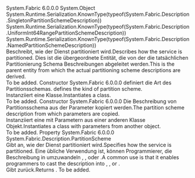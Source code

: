 <Type Name="PartitionSchemeDescription" FullName="System.Fabric.Description.PartitionSchemeDescription">
  <TypeSignature Language="C#" Value="public abstract class PartitionSchemeDescription" />
  <TypeSignature Language="ILAsm" Value=".class public auto ansi abstract beforefieldinit PartitionSchemeDescription extends System.Object" />
  <TypeSignature Language="DocId" Value="T:System.Fabric.Description.PartitionSchemeDescription" />
  <TypeSignature Language="VB.NET" Value="Public MustInherit Class PartitionSchemeDescription" />
  <TypeSignature Language="F#" Value="type PartitionSchemeDescription = class" />
  <AssemblyInfo>
    <AssemblyName>System.Fabric</AssemblyName>
    <AssemblyVersion>6.0.0.0</AssemblyVersion>
  </AssemblyInfo>
  <Base>
    <BaseTypeName>System.Object</BaseTypeName>
  </Base>
  <Interfaces />
  <Attributes>
    <Attribute>
      <AttributeName>System.Runtime.Serialization.KnownType(typeof(System.Fabric.Description.SingletonPartitionSchemeDescription))</AttributeName>
    </Attribute>
    <Attribute>
      <AttributeName>System.Runtime.Serialization.KnownType(typeof(System.Fabric.Description.UniformInt64RangePartitionSchemeDescription))</AttributeName>
    </Attribute>
    <Attribute>
      <AttributeName>System.Runtime.Serialization.KnownType(typeof(System.Fabric.Description.NamedPartitionSchemeDescription))</AttributeName>
    </Attribute>
  </Attributes>
  <Docs>
    <summary>
      <para><span data-ttu-id="4873f-101">Beschreibt, wie der Dienst partitioniert wird.</span><span class="sxs-lookup"><span data-stu-id="4873f-101">Describes how the service is partitioned.</span></span> <span data-ttu-id="4873f-102">Dies ist die übergeordnete Entität, die von der die tatsächlichen Partitionierung Schema Beschreibungen abgeleitet werden.</span><span class="sxs-lookup"><span data-stu-id="4873f-102">This is the parent entity from which the actual partitioning scheme descriptions are derived.</span></span></para>
    </summary>
    <remarks>To be added.</remarks>
  </Docs>
  <Members>
    <Member MemberName=".ctor">
      <MemberSignature Language="C#" Value="protected PartitionSchemeDescription (System.Fabric.Description.PartitionScheme scheme);" />
      <MemberSignature Language="ILAsm" Value=".method familyhidebysig specialname rtspecialname instance void .ctor(valuetype System.Fabric.Description.PartitionScheme scheme) cil managed" />
      <MemberSignature Language="DocId" Value="M:System.Fabric.Description.PartitionSchemeDescription.#ctor(System.Fabric.Description.PartitionScheme)" />
      <MemberSignature Language="VB.NET" Value="Protected Sub New (scheme As PartitionScheme)" />
      <MemberSignature Language="F#" Value="new System.Fabric.Description.PartitionSchemeDescription : System.Fabric.Description.PartitionScheme -&gt; System.Fabric.Description.PartitionSchemeDescription" Usage="new System.Fabric.Description.PartitionSchemeDescription scheme" />
      <MemberType>Constructor</MemberType>
      <AssemblyInfo>
        <AssemblyName>System.Fabric</AssemblyName>
        <AssemblyVersion>6.0.0.0</AssemblyVersion>
      </AssemblyInfo>
      <Parameters>
        <Parameter Name="scheme" Type="System.Fabric.Description.PartitionScheme" />
      </Parameters>
      <Docs>
        <param name="scheme">
          <para>
            <span data-ttu-id="4873f-103"><see cref="T:System.Fabric.Description.PartitionScheme" />definiert die Art des Partitionsschemas.</span><span class="sxs-lookup"><span data-stu-id="4873f-103"><see cref="T:System.Fabric.Description.PartitionScheme" /> defines the kind of partition scheme.</span></span></para>
        </param>
        <summary>
          <para><span data-ttu-id="4873f-104">Instanziiert eine <see cref="T:System.Fabric.Description.PartitionSchemeDescription" /> Klasse.</span><span class="sxs-lookup"><span data-stu-id="4873f-104">Instantiates a <see cref="T:System.Fabric.Description.PartitionSchemeDescription" /> class.</span></span> </para>
        </summary>
        <remarks>To be added.</remarks>
      </Docs>
    </Member>
    <Member MemberName=".ctor">
      <MemberSignature Language="C#" Value="protected PartitionSchemeDescription (System.Fabric.Description.PartitionSchemeDescription other);" />
      <MemberSignature Language="ILAsm" Value=".method familyhidebysig specialname rtspecialname instance void .ctor(class System.Fabric.Description.PartitionSchemeDescription other) cil managed" />
      <MemberSignature Language="DocId" Value="M:System.Fabric.Description.PartitionSchemeDescription.#ctor(System.Fabric.Description.PartitionSchemeDescription)" />
      <MemberSignature Language="VB.NET" Value="Protected Sub New (other As PartitionSchemeDescription)" />
      <MemberSignature Language="F#" Value="new System.Fabric.Description.PartitionSchemeDescription : System.Fabric.Description.PartitionSchemeDescription -&gt; System.Fabric.Description.PartitionSchemeDescription" Usage="new System.Fabric.Description.PartitionSchemeDescription other" />
      <MemberType>Constructor</MemberType>
      <AssemblyInfo>
        <AssemblyName>System.Fabric</AssemblyName>
        <AssemblyVersion>6.0.0.0</AssemblyVersion>
      </AssemblyInfo>
      <Parameters>
        <Parameter Name="other" Type="System.Fabric.Description.PartitionSchemeDescription" />
      </Parameters>
      <Docs>
        <param name="other">
          <para><span data-ttu-id="4873f-105">Die Beschreibung von Partitionsschema aus der Parameter kopiert werden.</span><span class="sxs-lookup"><span data-stu-id="4873f-105">The partition scheme description from which parameters are copied.</span></span></para>
        </param>
        <summary>
          <para>
            <span data-ttu-id="4873f-106">Instanziiert eine <see cref="T:System.Fabric.Description.PartitionSchemeDescription" /> mit Parametern aus einer anderen Klasse <see cref="T:System.Fabric.Description.PartitionSchemeDescription" /> Objekt.</span><span class="sxs-lookup"><span data-stu-id="4873f-106">Instantiates a <see cref="T:System.Fabric.Description.PartitionSchemeDescription" /> class with parameters from another <see cref="T:System.Fabric.Description.PartitionSchemeDescription" /> object.</span></span>
            </para>
        </summary>
        <remarks>To be added.</remarks>
      </Docs>
    </Member>
    <Member MemberName="Scheme">
      <MemberSignature Language="C#" Value="public System.Fabric.Description.PartitionScheme Scheme { get; }" />
      <MemberSignature Language="ILAsm" Value=".property instance valuetype System.Fabric.Description.PartitionScheme Scheme" />
      <MemberSignature Language="DocId" Value="P:System.Fabric.Description.PartitionSchemeDescription.Scheme" />
      <MemberSignature Language="VB.NET" Value="Public ReadOnly Property Scheme As PartitionScheme" />
      <MemberSignature Language="F#" Value="member this.Scheme : System.Fabric.Description.PartitionScheme" Usage="System.Fabric.Description.PartitionSchemeDescription.Scheme" />
      <MemberType>Property</MemberType>
      <AssemblyInfo>
        <AssemblyName>System.Fabric</AssemblyName>
        <AssemblyVersion>6.0.0.0</AssemblyVersion>
      </AssemblyInfo>
      <ReturnValue>
        <ReturnType>System.Fabric.Description.PartitionScheme</ReturnType>
      </ReturnValue>
      <Docs>
        <summary>
          <para><span data-ttu-id="4873f-107">Gibt an, wie der Dienst partitioniert wird.</span><span class="sxs-lookup"><span data-stu-id="4873f-107">Specifies how the service is partitioned.</span></span> <span data-ttu-id="4873f-108">Eine übliche Verwendung ist, können Programmierer, die Beschreibung in umzuwandeln <see cref="T:System.Fabric.Description.SingletonPartitionSchemeDescription" />, <see cref="T:System.Fabric.Description.NamedPartitionSchemeDescription" />, oder <see cref="T:System.Fabric.Description.UniformInt64RangePartitionSchemeDescription" />.</span><span class="sxs-lookup"><span data-stu-id="4873f-108">A common use is that it enables programmers to cast the description into <see cref="T:System.Fabric.Description.SingletonPartitionSchemeDescription" />, <see cref="T:System.Fabric.Description.NamedPartitionSchemeDescription" />, or <see cref="T:System.Fabric.Description.UniformInt64RangePartitionSchemeDescription" />.</span></span></para>
        </summary>
        <value>
          <para><span data-ttu-id="4873f-109">Gibt <see cref="T:System.Fabric.Description.PartitionScheme" />zurück.</span><span class="sxs-lookup"><span data-stu-id="4873f-109">Returns <see cref="T:System.Fabric.Description.PartitionScheme" />.</span></span></para>
        </value>
        <remarks>To be added.</remarks>
      </Docs>
    </Member>
  </Members>
</Type>